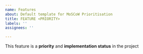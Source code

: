 ```yaml
---
name: Features
about: Default template for MoSCoW Prioritisation
title: FEATURE <PRIORITY>
labels: ''
assignees: ''

---
```


This feature is a  **priority** and **implementation status** in the project
